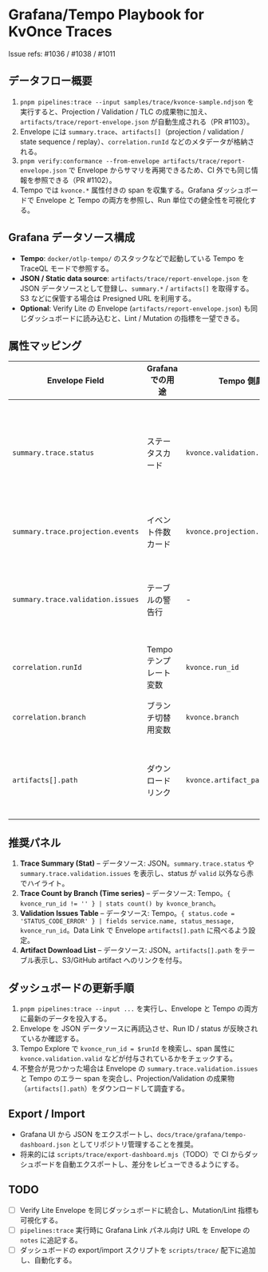 # Grafana/Tempo Playbook for KvOnce Traces

Issue refs: #1036 / #1038 / #1011

## データフロー概要
1. `pnpm pipelines:trace --input samples/trace/kvonce-sample.ndjson` を実行すると、Projection / Validation / TLC の成果物に加え、`artifacts/trace/report-envelope.json` が自動生成される（PR #1103）。
2. Envelope には `summary.trace`、`artifacts[]`（projection / validation / state sequence / replay）、`correlation.runId` などのメタデータが格納される。
3. `pnpm verify:conformance --from-envelope artifacts/trace/report-envelope.json` で Envelope からサマリを再掲できるため、CI 外でも同じ情報を参照できる（PR #1102）。
4. Tempo では `kvonce.*` 属性付きの span を収集する。Grafana ダッシュボードで Envelope と Tempo の両方を参照し、Run 単位での健全性を可視化する。

## Grafana データソース構成
- **Tempo**: `docker/otlp-tempo/` のスタックなどで起動している Tempo を TraceQL モードで参照する。
- **JSON / Static data source**: `artifacts/trace/report-envelope.json` を JSON データソースとして登録し、`summary.*` / `artifacts[]` を取得する。S3 などに保管する場合は Presigned URL を利用する。
- **Optional**: Verify Lite の Envelope (`artifacts/report-envelope.json`) も同じダッシュボードに読み込むと、Lint / Mutation の指標を一望できる。

## 属性マッピング
| Envelope Field | Grafana での用途 | Tempo 側属性 | 備考 |
|----------------|------------------|--------------|------|
| `summary.trace.status` | ステータスカード | `kvonce.validation.valid` | Envelope では文字列、Tempo には boolean としてコピーする。 |
| `summary.trace.projection.events` | イベント件数カード | `kvonce.projection.event_count` | イベント数の急増監視に利用。 |
| `summary.trace.validation.issues` | テーブルの警告行 | - | Envelope のみで保持。Tempo のエラー span と突合せ。 |
| `correlation.runId` | Tempo テンプレート変数 | `kvonce.run_id` | Run 単位でトレースを絞り込む。 |
| `correlation.branch` | ブランチ切替用変数 | `kvonce.branch` | main / feature 毎の比較に活用。 |
| `artifacts[].path` | ダウンロードリンク | `kvonce.artifact_path` | Projection / Validation / TLC summary へのリンク。 |

## 推奨パネル
1. **Trace Summary (Stat)** – データソース: JSON。`summary.trace.status` や `summary.trace.validation.issues` を表示し、status が `valid` 以外なら赤でハイライト。
2. **Trace Count by Branch (Time series)** – データソース: Tempo。`{ kvonce_run_id != '' } | stats count() by kvonce_branch`。
3. **Validation Issues Table** – データソース: Tempo。`{ status.code = 'STATUS_CODE_ERROR' } | fields service.name, status_message, kvonce_run_id`。Data Link で Envelope `artifacts[].path` に飛べるよう設定。
4. **Artifact Download List** – データソース: JSON。`artifacts[].path` をテーブル表示し、S3/GitHub artifact へのリンクを付与。

## ダッシュボードの更新手順
1. `pnpm pipelines:trace --input ...` を実行し、Envelope と Tempo の両方に最新のデータを投入する。
2. Envelope を JSON データソースに再読込させ、Run ID / status が反映されているか確認する。
3. Tempo Explore で `kvonce_run_id = $runId` を検索し、span 属性に `kvonce.validation.valid` などが付与されているかをチェックする。
4. 不整合が見つかった場合は Envelope の `summary.trace.validation.issues` と Tempo のエラー span を突合し、Projection/Validation の成果物（`artifacts[].path`）をダウンロードして調査する。

## Export / Import
- Grafana UI から JSON をエクスポートし、`docs/trace/grafana/tempo-dashboard.json` としてリポジトリ管理することを推奨。
- 将来的には `scripts/trace/export-dashboard.mjs`（TODO）で CI からダッシュボードを自動エクスポートし、差分をレビューできるようにする。

## TODO
- [ ] Verify Lite Envelope を同じダッシュボードに統合し、Mutation/Lint 指標も可視化する。
- [ ] `pipelines:trace` 実行時に Grafana Link パネル向け URL を Envelope の `notes` に追記する。
- [ ] ダッシュボードの export/import スクリプトを `scripts/trace/` 配下に追加し、自動化する。
